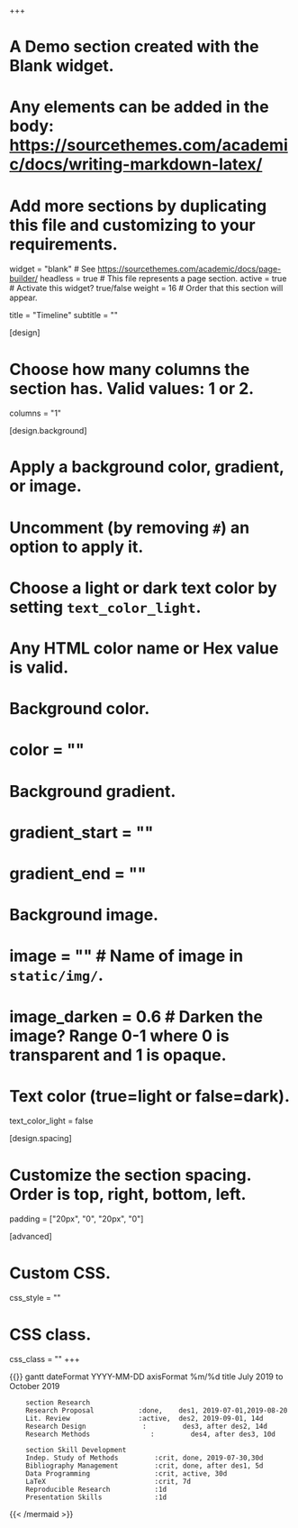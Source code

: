 +++
# A Demo section created with the Blank widget.
# Any elements can be added in the body: https://sourcethemes.com/academic/docs/writing-markdown-latex/
# Add more sections by duplicating this file and customizing to your requirements.

widget = "blank"  # See https://sourcethemes.com/academic/docs/page-builder/
headless = true  # This file represents a page section.
active = true  # Activate this widget? true/false
weight = 16  # Order that this section will appear.

title = "Timeline"
subtitle = ""

[design]
  # Choose how many columns the section has. Valid values: 1 or 2.
  columns = "1"

[design.background]
  # Apply a background color, gradient, or image.
  #   Uncomment (by removing `#`) an option to apply it.
  #   Choose a light or dark text color by setting `text_color_light`.
  #   Any HTML color name or Hex value is valid.

  # Background color.
  # color = ""
  
  # Background gradient.
  # gradient_start = ""
  # gradient_end = ""
  
  # Background image.
  # image = ""  # Name of image in `static/img/`.
  # image_darken = 0.6  # Darken the image? Range 0-1 where 0 is transparent and 1 is opaque.

  # Text color (true=light or false=dark).
  text_color_light = false

[design.spacing]
  # Customize the section spacing. Order is top, right, bottom, left.
  padding = ["20px", "0", "20px", "0"]

[advanced]
 # Custom CSS. 
 css_style = ""
 
 # CSS class.
 css_class = ""
+++


{{<mermaid>}}
gantt
        dateFormat  YYYY-MM-DD
        axisFormat %m/%d
        title July 2019 to October 2019
        
        section Research
        Research Proposal           :done,    des1, 2019-07-01,2019-08-20
        Lit. Review                 :active,  des2, 2019-09-01, 14d
        Research Design              :         des3, after des2, 14d
        Research Methods               :         des4, after des3, 10d
        
        section Skill Development
        Indep. Study of Methods         :crit, done, 2019-07-30,30d
        Bibliography Management         :crit, done, after des1, 5d
        Data Programming                :crit, active, 30d
        LaTeX                           :crit, 7d
        Reproducible Research           :1d
        Presentation Skills             :1d
{{< /mermaid >}}


